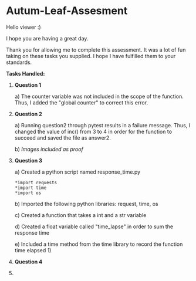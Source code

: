 # Autum-Leaf-Assesment

Hello viewer :)

I hope you are having a great day.

Thank you for allowing me to complete this assessment.
It was a lot of fun taking on these tasks you supplied.
I hope I have fulfilled them to your standards. 

**Tasks Handled:**
1)  **Question 1**

    a)  The counter variable was not included in the scope of the function.
      Thus, I added the "global counter" to correct this error.

2)  **Question 2**

    a)  Running question2 through pytest results in a failure message.
        Thus, I changed the value of inc() from 3 to 4 in order for the function to succeed and saved the file as answer2.
        
    b)  *Images included as proof*

3)  **Question 3**

    a)  Created a python script named response_time.py
    
        *import requests
        *import time
        *import os
    
    b)  Imported the following python libraries: request, time, os
    
    c)  Created a function that takes a int and a str variable
    
    d)  Created a float variable called "time_lapse" in order to sum the response time
    
    e)  Included a time method from the time library to record the function time elapsed
        1)  

4)  **Question 4**


5)  
